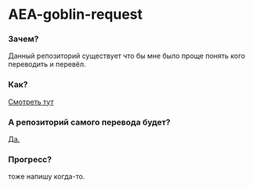 # AEA-goblin-request

### Зачем?
Данный репозиторий существует что бы мне было проще понять кого переводить и перевёл.

### Как?

[Смотреть тут](guide.md)

### А репозиторий самого перевода будет?

[Да.](https://github.com/Limon-X/aea-terpinal)

### Прогресс?

тоже напишу когда-то.
